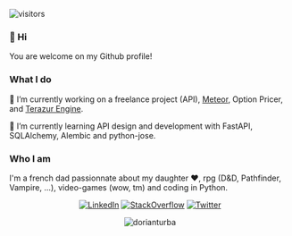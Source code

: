   
![visitors](https://visitor-badge.glitch.me/badge?page_id=Vikka&left_color=green&right_color=red)


### 👋 Hi

You are welcome on my Github profile!

### What I do

🔭 I’m currently working on 
a freelance project (API),
[Meteor](https://github.com/Vikka/Meteor), 
Option Pricer, 
and [Terazur Engine](https://github.com/Vikka/TerazurEngine).

🌱 I’m currently learning API design and development with FastAPI, SQLAlchemy, Alembic and python-jose.

### Who I am

I'm a french dad passionnate about my daughter ❤️, rpg (D&D, Pathfinder, Vampire, ...), video-games (wow, tm) and coding in Python.

<p align="center">
<a href="https://www.linkedin.com/in/dorian-turba/" target="_blank"><img alt="LinkedIn" src="https://img.shields.io/badge/linkedin-%230077B5.svg?&style=for-the-badge&logo=linkedin&logoColor=white" /></a>
<a href="https://stackoverflow.com/users/6251742/dorian-turba" target="_blank"><img alt="StackOverflow" src="https://img.shields.io/badge/-StackOverflow-orange?style=for-the-badge&logo=stack-overflow&logoColor=white" /></a>
<a href="https://img.shields.io/twitter/url?label=grenouille_py&style=social&url=https%3A%2F%2Ftwitter.com%2Fgrenouille_py" target="_blank"><img alt="Twitter" src="https://img.shields.io/badge/Twitter-1DA1F2?style=for-the-badge&logo=twitter&logoColor=white" /></a>

<p align="center"> <img src="https://github-readme-stats.vercel.app/api?username=Vikka&show_icons=true&theme=gotham" alt="dorianturba" />
<!--
**Vikka/Vikka** is a ✨ _special_ ✨ repository because its `README.md` (this file) appears on your GitHub profile.

Here are some ideas to get you started:

- 🔭 I’m currently working on ...
- 🌱 I’m currently learning ...
- 👯 I’m looking to collaborate on ...
- 🤔 I’m looking for help with ...
- 💬 Ask me about ...
- 📫 How to reach me: ...
- 😄 Pronouns: ...
- ⚡ Fun fact: ...
-->
